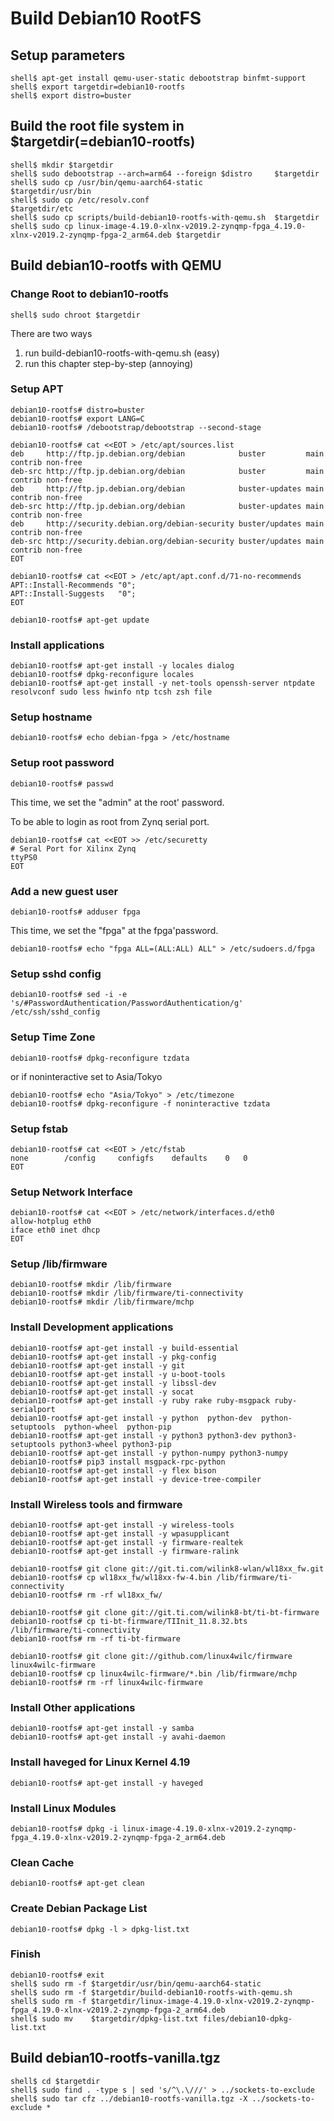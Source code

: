 Build Debian10 RootFS
====================================================================================

## Setup parameters 

```console
shell$ apt-get install qemu-user-static debootstrap binfmt-support
shell$ export targetdir=debian10-rootfs
shell$ export distro=buster
```

## Build the root file system in $targetdir(=debian10-rootfs)

```console
shell$ mkdir $targetdir
shell$ sudo debootstrap --arch=arm64 --foreign $distro     $targetdir
shell$ sudo cp /usr/bin/qemu-aarch64-static                $targetdir/usr/bin
shell$ sudo cp /etc/resolv.conf                            $targetdir/etc
shell$ sudo cp scripts/build-debian10-rootfs-with-qemu.sh  $targetdir
shell$ sudo cp linux-image-4.19.0-xlnx-v2019.2-zynqmp-fpga_4.19.0-xlnx-v2019.2-zynqmp-fpga-2_arm64.deb $targetdir
````

## Build debian10-rootfs with QEMU

### Change Root to debian10-rootfs

```console
shell$ sudo chroot $targetdir
```

There are two ways

1. run build-debian10-rootfs-with-qemu.sh (easy)
2. run this chapter step-by-step (annoying)

### Setup APT

````console
debian10-rootfs# distro=buster
debian10-rootfs# export LANG=C
debian10-rootfs# /debootstrap/debootstrap --second-stage
````

```console
debian10-rootfs# cat <<EOT > /etc/apt/sources.list
deb     http://ftp.jp.debian.org/debian            buster         main contrib non-free
deb-src http://ftp.jp.debian.org/debian            buster         main contrib non-free
deb     http://ftp.jp.debian.org/debian            buster-updates main contrib non-free
deb-src http://ftp.jp.debian.org/debian            buster-updates main contrib non-free
deb     http://security.debian.org/debian-security buster/updates main contrib non-free
deb-src http://security.debian.org/debian-security buster/updates main contrib non-free
EOT
```

```console
debian10-rootfs# cat <<EOT > /etc/apt/apt.conf.d/71-no-recommends
APT::Install-Recommends "0";
APT::Install-Suggests   "0";
EOT
```

```console
debian10-rootfs# apt-get update
```

### Install applications

```console
debian10-rootfs# apt-get install -y locales dialog
debian10-rootfs# dpkg-reconfigure locales
debian10-rootfs# apt-get install -y net-tools openssh-server ntpdate resolvconf sudo less hwinfo ntp tcsh zsh file
```

### Setup hostname

```console
debian10-rootfs# echo debian-fpga > /etc/hostname
```

### Setup root password

```console
debian10-rootfs# passwd
```

This time, we set the "admin" at the root' password.

To be able to login as root from Zynq serial port.

```console
debian10-rootfs# cat <<EOT >> /etc/securetty
# Seral Port for Xilinx Zynq
ttyPS0
EOT
```

### Add a new guest user

```console
debian10-rootfs# adduser fpga
```

This time, we set the "fpga" at the fpga'password.

```console
debian10-rootfs# echo "fpga ALL=(ALL:ALL) ALL" > /etc/sudoers.d/fpga
```

### Setup sshd config

```console
debian10-rootfs# sed -i -e 's/#PasswordAuthentication/PasswordAuthentication/g' /etc/ssh/sshd_config
```

### Setup Time Zone

```console
debian10-rootfs# dpkg-reconfigure tzdata
```

or if noninteractive set to Asia/Tokyo

```console
debian10-rootfs# echo "Asia/Tokyo" > /etc/timezone
debian10-rootfs# dpkg-reconfigure -f noninteractive tzdata
```


### Setup fstab

```console
debian10-rootfs# cat <<EOT > /etc/fstab
none		/config		configfs	defaults	0	0
EOT
````

### Setup Network Interface

```console
debian10-rootfs# cat <<EOT > /etc/network/interfaces.d/eth0
allow-hotplug eth0
iface eth0 inet dhcp
EOT
````

### Setup /lib/firmware

```console
debian10-rootfs# mkdir /lib/firmware
debian10-rootfs# mkdir /lib/firmware/ti-connectivity
debian10-rootfs# mkdir /lib/firmware/mchp
```

### Install Development applications

```console
debian10-rootfs# apt-get install -y build-essential
debian10-rootfs# apt-get install -y pkg-config
debian10-rootfs# apt-get install -y git
debian10-rootfs# apt-get install -y u-boot-tools
debian10-rootfs# apt-get install -y libssl-dev
debian10-rootfs# apt-get install -y socat
debian10-rootfs# apt-get install -y ruby rake ruby-msgpack ruby-serialport
debian10-rootfs# apt-get install -y python  python-dev  python-setuptools  python-wheel  python-pip
debian10-rootfs# apt-get install -y python3 python3-dev python3-setuptools python3-wheel python3-pip
debian10-rootfs# apt-get install -y python-numpy python3-numpy
debian10-rootfs# pip3 install msgpack-rpc-python
debian10-rootfs# apt-get install -y flex bison
debian10-rootfs# apt-get install -y device-tree-compiler
```

### Install Wireless tools and firmware

```console
debian10-rootfs# apt-get install -y wireless-tools
debian10-rootfs# apt-get install -y wpasupplicant
debian10-rootfs# apt-get install -y firmware-realtek
debian10-rootfs# apt-get install -y firmware-ralink
```

```console
debian10-rootfs# git clone git://git.ti.com/wilink8-wlan/wl18xx_fw.git
debian10-rootfs# cp wl18xx_fw/wl18xx-fw-4.bin /lib/firmware/ti-connectivity
debian10-rootfs# rm -rf wl18xx_fw/
```

```console
debian10-rootfs# git clone git://git.ti.com/wilink8-bt/ti-bt-firmware
debian10-rootfs# cp ti-bt-firmware/TIInit_11.8.32.bts /lib/firmware/ti-connectivity
debian10-rootfs# rm -rf ti-bt-firmware
```

```console
debian10-rootfs# git clone git://github.com/linux4wilc/firmware  linux4wilc-firmware  
debian10-rootfs# cp linux4wilc-firmware/*.bin /lib/firmware/mchp
debian10-rootfs# rm -rf linux4wilc-firmware  
```

### Install Other applications

```console
debian10-rootfs# apt-get install -y samba
debian10-rootfs# apt-get install -y avahi-daemon
```

### Install haveged for Linux Kernel 4.19

```console
debian10-rootfs# apt-get install -y haveged
```

### Install Linux Modules

```console
debian10-rootfs# dpkg -i linux-image-4.19.0-xlnx-v2019.2-zynqmp-fpga_4.19.0-xlnx-v2019.2-zynqmp-fpga-2_arm64.deb
```

### Clean Cache

```console
debian10-rootfs# apt-get clean
```

### Create Debian Package List

```console
debian10-rootfs# dpkg -l > dpkg-list.txt
```

### Finish

```console
debian10-rootfs# exit
shell$ sudo rm -f $targetdir/usr/bin/qemu-aarch64-static
shell$ sudo rm -f $targetdir/build-debian10-rootfs-with-qemu.sh
shell$ sudo rm -f $targetdir/linux-image-4.19.0-xlnx-v2019.2-zynqmp-fpga_4.19.0-xlnx-v2019.2-zynqmp-fpga-2_arm64.deb
shell$ sudo mv    $targetdir/dpkg-list.txt files/debian10-dpkg-list.txt
```

## Build debian10-rootfs-vanilla.tgz

```console
shell$ cd $targetdir
shell$ sudo find . -type s | sed 's/^\.\///' > ../sockets-to-exclude
shell$ sudo tar cfz ../debian10-rootfs-vanilla.tgz -X ../sockets-to-exclude *
```



